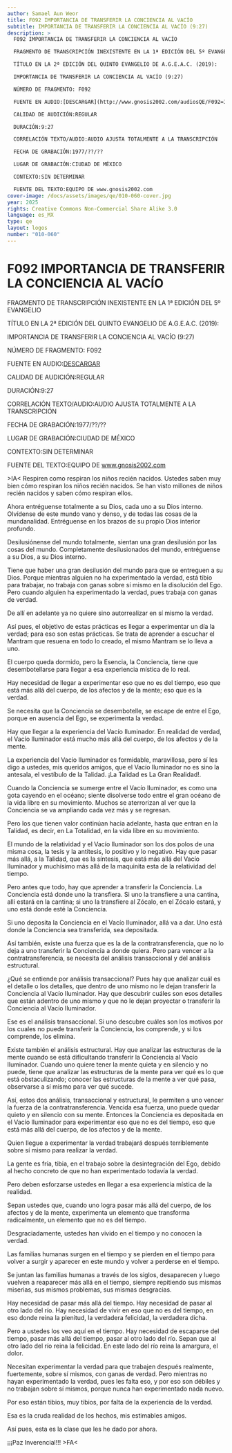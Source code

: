 ```yaml
---
author: Samael Aun Weor
title: F092 IMPORTANCIA DE TRANSFERIR LA CONCIENCIA AL VACÍO
subtitle: IMPORTANCIA DE TRANSFERIR LA CONCIENCIA AL VACÍO (9:27)
description: >
  F092 IMPORTANCIA DE TRANSFERIR LA CONCIENCIA AL VACÍO

  FRAGMENTO DE TRANSCRIPCIÓN INEXISTENTE EN LA 1ª EDICIÓN DEL 5º EVANGELIO

  TÍTULO EN LA 2ª EDICIÓN DEL QUINTO EVANGELIO DE A.G.E.A.C. (2019):

  IMPORTANCIA DE TRANSFERIR LA CONCIENCIA AL VACÍO (9:27)

  NÚMERO DE FRAGMENTO: F092

  FUENTE EN AUDIO:[DESCARGAR](http://www.gnosis2002.com/audiosQE/F092=IMPORTANCIA-DE-TRANSFERIR-LA-CONCIENCIA-AL-VACIO.zip)

  CALIDAD DE AUDICIÓN:REGULAR

  DURACIÓN:9:27

  CORRELACIÓN TEXTO/AUDIO:AUDIO AJUSTA TOTALMENTE A LA TRANSCRIPCIÓN

  FECHA DE GRABACIÓN:1977/??/??

  LUGAR DE GRABACIÓN:CIUDAD DE MÉXICO

  CONTEXTO:SIN DETERMINAR

  FUENTE DEL TEXTO:EQUIPO DE www.gnosis2002.com
cover-image: /docs/assets/images/qe/010-060-cover.jpg
year: 2025
rights: Creative Commons Non-Commercial Share Alike 3.0
language: es_MX
type: qe
layout: logos
number: "010-060"
---
```

# F092 IMPORTANCIA DE TRANSFERIR LA CONCIENCIA AL VACÍO

FRAGMENTO DE TRANSCRIPCIÓN INEXISTENTE EN LA 1ª EDICIÓN DEL 5º EVANGELIO

TÍTULO EN LA 2ª EDICIÓN DEL QUINTO EVANGELIO DE A.G.E.A.C. (2019):

IMPORTANCIA DE TRANSFERIR LA CONCIENCIA AL VACÍO (9:27)

NÚMERO DE FRAGMENTO: F092

FUENTE EN AUDIO:[DESCARGAR](http://www.gnosis2002.com/audiosQE/F092=IMPORTANCIA-DE-TRANSFERIR-LA-CONCIENCIA-AL-VACIO.zip)

CALIDAD DE AUDICIÓN:REGULAR

DURACIÓN:9:27

CORRELACIÓN TEXTO/AUDIO:AUDIO AJUSTA TOTALMENTE A LA TRANSCRIPCIÓN

FECHA DE GRABACIÓN:1977/??/??

LUGAR DE GRABACIÓN:CIUDAD DE MÉXICO

CONTEXTO:SIN DETERMINAR

FUENTE DEL TEXTO:EQUIPO DE www.gnosis2002.com

\>IA< Respiren como respiran los niños recién nacidos. Ustedes saben muy bien cómo respiran los niños recién nacidos. Se han visto millones de niños recién nacidos y saben cómo respiran ellos.

Ahora entréguense totalmente a su Dios, cada uno a su Dios interno. Olvídense de este mundo vano y denso, y de todas las cosas de la mundanalidad. Entréguense en los brazos de su propio Dios interior profundo.

Desilusiónense del mundo totalmente, sientan una gran desilusión por las cosas del mundo. Completamente desilusionados del mundo, entréguense a su Dios, a su Dios interno.

Tiene que haber una gran desilusión del mundo para que se entreguen a su Dios. Porque mientras alguien no ha experimentado la verdad, está tibio para trabajar, no trabaja con ganas sobre sí mismo en la disolución del Ego. Pero cuando alguien ha experimentado la verdad, pues trabaja con ganas de verdad.

De allí en adelante ya no quiere sino autorrealizar en sí mismo la verdad.

Así pues, el objetivo de estas prácticas es llegar a experimentar un día la verdad; para eso son estas prácticas. Se trata de aprender a escuchar el Mantram que resuena en todo lo creado, el mismo Mantram se lo lleva a uno.

El cuerpo queda dormido, pero la Esencia, la Conciencia, tiene que desembotellarse para llegar a esa experiencia mística de lo real.

Hay necesidad de llegar a experimentar eso que no es del tiempo, eso que está más allá del cuerpo, de los afectos y de la mente; eso que es la verdad.

Se necesita que la Conciencia se desembotelle, se escape de entre el Ego, porque en ausencia del Ego, se experimenta la verdad.

Hay que llegar a la experiencia del Vacío Iluminador. En realidad de verdad, el Vacío Iluminador está mucho más allá del cuerpo, de los afectos y de la mente.

La experiencia del Vacío Iluminador es formidable, maravillosa, pero sí les digo a ustedes, mis queridos amigos, que el Vacío Iluminador no es sino la antesala, el vestíbulo de la Talidad. ¡La Talidad es La Gran Realidad!.

Cuando la Conciencia se sumerge entre el Vacío Iluminador, es como una gota cayendo en el océano; siente disolverse todo entre el gran océano de la vida libre en su movimiento. Muchos se aterrorizan al ver que la Conciencia se va ampliando cada vez más y se regresan.

Pero los que tienen valor continúan hacia adelante, hasta que entran en la Talidad, es decir, en La Totalidad, en la vida libre en su movimiento.

El mundo de la relatividad y el Vacío Iluminador son los dos polos de una misma cosa, la tesis y la antítesis, lo positivo y lo negativo. Hay que pasar más allá, a la Talidad, que es la síntesis, que está más allá del Vacío Iluminador y muchísimo más allá de la maquinita esta de la relatividad del tiempo.

Pero antes que todo, hay que aprender a transferir la Conciencia. La Conciencia está donde uno la transfiera. Si uno la transfiere a una cantina, allí estará en la cantina; si uno la transfiere al Zócalo, en el Zócalo estará, y uno está donde esté la Conciencia.

Si uno deposita la Conciencia en el Vacío Iluminador, allá va a dar. Uno está donde la Conciencia sea transferida, sea depositada.

Así también, existe una fuerza que es la de la contratransferencia, que no lo deja a uno transferir la Conciencia a donde quiera. Pero para vencer a la contratransferencia, se necesita del análisis transaccional y del análisis estructural.

¿Qué se entiende por análisis transaccional? Pues hay que analizar cuál es el detalle o los detalles, que dentro de uno mismo no le dejan transferir la Conciencia al Vacío Iluminador. Hay que descubrir cuáles son esos detalles que están adentro de uno mismo y que no le dejan proyectar o transferir la Conciencia al Vacío Iluminador.

Ese es el análisis transaccional. Si uno descubre cuáles son los motivos por los cuales no puede transferir la Conciencia, los comprende, y si los comprende, los elimina.

Existe también el análisis estructural. Hay que analizar las estructuras de la mente cuando se está dificultando transferir la Conciencia al Vacío Iluminador. Cuando uno quiere tener la mente quieta y en silencio y no puede, tiene que analizar las estructuras de la mente para ver qué es lo que está obstaculizando; conocer las estructuras de la mente a ver qué pasa, observarse a sí mismo para ver qué sucede.

Así, estos dos análisis, transaccional y estructural, le permiten a uno vencer la fuerza de la contratransferencia. Vencida esa fuerza, uno puede quedar quieto y en silencio con su mente. Entonces la Conciencia es depositada en el Vacío Iluminador para experimentar eso que no es del tiempo, eso que está más allá del cuerpo, de los afectos y de la mente.

Quien llegue a experimentar la verdad trabajará después terriblemente sobre sí mismo para realizar la verdad.

La gente es fría, tibia, en el trabajo sobre la desintegración del Ego, debido al hecho concreto de que no han experimentado todavía la verdad.

Pero deben esforzarse ustedes en llegar a esa experiencia mística de la realidad.

Sepan ustedes que, cuando uno logra pasar más allá del cuerpo, de los afectos y de la mente, experimenta un elemento que transforma radicalmente, un elemento que no es del tiempo.

Desgraciadamente, ustedes han vivido en el tiempo y no conocen la verdad.

Las familias humanas surgen en el tiempo y se pierden en el tiempo para volver a surgir y aparecer en este mundo y volver a perderse en el tiempo.

Se juntan las familias humanas a través de los siglos, desaparecen y luego vuelven a reaparecer más allá en el tiempo, siempre repitiendo sus mismas miserias, sus mismos problemas, sus mismas desgracias.

Hay necesidad de pasar más allá del tiempo. Hay necesidad de pasar al otro lado del río. Hay necesidad de vivir en eso que no es del tiempo, en eso donde reina la plenitud, la verdadera felicidad, la verdadera dicha.

Pero a ustedes los veo aquí en el tiempo. Hay necesidad de escaparse del tiempo, pasar más allá del tiempo, pasar al otro lado del río. Sepan que al otro lado del río reina la felicidad. En este lado del río reina la amargura, el dolor.

Necesitan experimentar la verdad para que trabajen después realmente, fuertemente, sobre sí mismos, con ganas de verdad. Pero mientras no hayan experimentado la verdad, pues les falta eso, y por eso son débiles y no trabajan sobre sí mismos, porque nunca han experimentado nada nuevo.

Por eso están tibios, muy tibios, por falta de la experiencia de la verdad.

Esa es la cruda realidad de los hechos, mis estimables amigos.

Así pues, esta es la clase que les he dado por ahora.

¡¡¡Paz Inverencial!!! \>FA<

